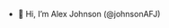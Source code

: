 - 👋 Hi, I’m Alex Johnson (@johnsonAFJ)

<!--- - 📫 How to reach me ...--->

<!---
johnsonAFJ/johnsonAFJ is a ✨ special ✨ repository because its `README.md` (this file) appears on your GitHub profile.
You can click the Preview link to take a look at your changes.
--->
